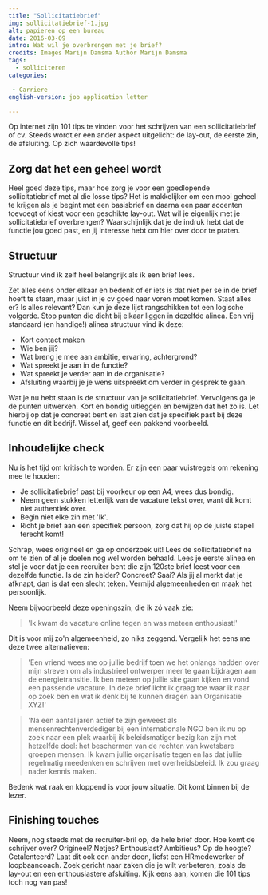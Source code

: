 ```yaml
---
title: "Sollicitatiebrief"
img: sollicitatiebrief-1.jpg
alt: papieren op een bureau
date: 2016-03-09
intro: Wat wil je overbrengen met je brief? 
credits: Images Marijn Damsma Author Marijn Damsma
tags: 
  - solliciteren
categories:

 - Carriere
english-version: job application letter

---
```

Op internet zijn 101 tips te vinden voor het schrijven van een sollicitatiebrief of cv. Steeds wordt er een ander aspect uitgelicht: de lay-out, de eerste zin, de afsluiting. Op zich waardevolle tips!

## Zorg dat het een geheel wordt
Heel goed deze tips, maar hoe zorg je voor een goedlopende sollicitatiebrief met al die losse tips? Het is makkelijker om een mooi geheel te krijgen als je begint met een basisbrief en daarna een paar accenten toevoegt of kiest voor een geschikte lay-out. Wat wil je eigenlijk met je sollicitatiebrief overbrengen? Waarschijnlijk dat je de indruk hebt dat de functie jou goed past, en jij interesse hebt om hier over door te praten.

## Structuur
Structuur vind ik zelf heel belangrijk als ik een brief lees. 

Zet alles eens onder elkaar en bedenk of er iets is dat niet per se in de brief hoeft te staan, maar juist in je cv goed naar voren moet komen. Staat alles er? Is alles relevant? Dan kun je deze lijst rangschikken tot een logische volgorde. Stop punten die dicht bij elkaar liggen in dezelfde alinea. Een vrij standaard (en handige!) alinea structuur vind ik deze:

* Kort contact maken
* Wie ben jij?
* Wat breng je mee aan ambitie, ervaring, achtergrond?
* Wat spreekt je aan in de functie?
* Wat spreekt je verder aan in de organisatie?
* Afsluiting waarbij je je wens uitspreekt om verder in gesprek te gaan.

Wat je nu hebt staan is de structuur van je sollicitatiebrief. Vervolgens ga je de punten uitwerken. Kort en bondig uitleggen en bewijzen dat het zo is. Let hierbij op dat je concreet bent en laat zien dat je specifiek past bij deze functie en dit bedrijf. Wissel af, geef een pakkend voorbeeld. 

## Inhoudelijke check
Nu is het tijd om kritisch te worden. Er zijn een paar vuistregels om rekening mee te houden:

* Je sollicitatiebrief past bij voorkeur op een A4, wees dus bondig.
* Neem geen stukken letterlijk van de vacature tekst over, want dit komt niet authentiek over.
* Begin niet elke zin met 'Ik'.
* Richt je brief aan een specifiek persoon, zorg dat hij op de juiste stapel terecht komt!

Schrap, wees origineel en ga op onderzoek uit! Lees de sollicitatiebrief na om te zien of al je doelen nog wel worden behaald. Lees je eerste alinea en stel je voor dat je een recruiter bent die zijn 120ste brief leest voor een dezelfde functie. Is de zin helder? Concreet? Saai? Als jij al merkt dat je afknapt, dan is dat een slecht teken. Vermijd algemeenheden en maak het persoonlijk. 

Neem bijvoorbeeld deze openingszin, die ik zó vaak zie:
> 'Ik kwam de vacature online tegen en was meteen enthousiast!'

Dit is voor mij zo'n algemeenheid, zo niks zeggend. Vergelijk het eens me deze twee alternatieven: 

> 'Een vriend wees me op jullie bedrijf toen we het onlangs hadden over mijn streven om als industrieel ontwerper meer te gaan bijdragen aan de energietransitie. Ik ben meteen op jullie site gaan kijken en vond een passende vacature. In deze brief licht ik graag toe waar ik naar op zoek ben en wat ik denk bij te kunnen dragen aan Organisatie XYZ!'

> 'Na een aantal jaren actief te zijn geweest als mensenrechtenverdediger bij een internationale NGO ben ik nu op zoek naar een plek waarbij ik beleidsmatiger bezig kan zijn met hetzelfde doel: het beschermen van de rechten van kwetsbare groepen mensen. Ik kwam jullie organisatie tegen en las dat jullie regelmatig meedenken en schrijven met overheidsbeleid. Ik zou graag nader kennis maken.'

Bedenk wat raak en kloppend is voor jouw situatie. Dit komt binnen bij de lezer.

## Finishing touches

Neem, nog steeds met de recruiter-bril op, de hele brief door. Hoe komt de schrijver over? Origineel? Netjes? Enthousiast? Ambitieus? Op de hoogte? Getalenteerd? Laat dit ook een ander doen, liefst een HRmedewerker of loopbaancoach. Zoek gericht naar zaken die je wilt verbeteren, zoals de lay-out en een enthousiastere afsluiting. Kijk eens aan, komen die 101 tips toch nog van pas!